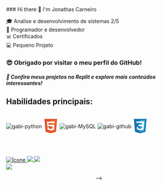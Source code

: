 <!--linhas dinâmicas-->
<p align="center">
<img src="https://camo.githubusercontent.com/82291b0fe831bfc6781e07fc5090cbd0a8b912bb8b8d4fec0696c881834f81ac/68747470733a2f2f70726f626f742e6d656469612f394575424971676170492e676966" width="350" height="1">
</p>
### Hi there 👋 I'm Jonathas Carneiro

🎓 Analise e desenvolvimento de sistemas 2/5 <br>
🚀 Programador e desenvolvedor<br>
📊 Certificados<br>
💻 Pequeno Projeto<br>

### 😎 Obrigado por visitar o meu perfil do GitHub!
##### 🚀 Confira meus projetos no Replit e explore mais conteúdos interessantes!


## Habilidades principais:
<!--ìcones de Linguagens -->
<div style="display: inline_block"><br>
  <img align="center" alt="gabi-python" height="40" width="40" src="https://techstack-generator.vercel.app/python-icon.svg">
  <img align="center" alt="gabi-HTML" height="40" width="40" src="https://raw.githubusercontent.com/devicons/devicon/master/icons/html5/html5-original.svg">
  <img align="center" alt="gabi-MySQL" height="40" width="40" src="https://cdn.jsdelivr.net/gh/devicons/devicon/icons/vscode/vscode-original.svg">
  <img align="center" alt="gabi-github" height="60" width="60" src="https://techstack-generator.vercel.app/github-icon.svg">
  <img align="center" alt="gabi-CSS" height="40" width="40" src="https://raw.githubusercontent.com/devicons/devicon/master/icons/css3/css3-original.svg">
  <!--
  <img align="center" alt="gabi-Js" height="40" width="40" src="https://raw.githubusercontent.com/devicons/devicon/master/icons/javascript/javascript-plain.svg">
  <img align="center" alt="gabi-Ts" height="40" width="40" src="https://raw.githubusercontent.com/devicons/devicon/master/icons/typescript/typescript-plain.svg">
  <img align="center" alt="gabi-React" height="40" width="40" src="https://raw.githubusercontent.com/devicons/devicon/master/icons/react/react-original.svg">
  <img align="center" alt="gabi-Java" height="40" width="40" src="https://techstack-generator.vercel.app/java-icon.svg">
  <img align="center" alt="gabi-Wordpress" height="40" width="40" src="https://skillicons.dev/icons?i=wordpress">
  <img align="center" alt="gabi-PHP" height="50" width="50" src="https://raw.githubusercontent.com/devicons/devicon/master/icons/php/php-plain.svg">
  <img align="center" alt="gabi-MySQL" height="50" width="50" src="https://techstack-generator.vercel.app/mysql-icon.svg">
  <img align="center" alt="gabi-JQuery" height="50" width="50" src="https://raw.githubusercontent.com/devicons/devicon/master/icons/jquery/jquery-plain-wordmark.svg">
  -->
<h2>
</div>
  
<!--linhas dinâmicas-->
<p align="center">
<img src="https://camo.githubusercontent.com/82291b0fe831bfc6781e07fc5090cbd0a8b912bb8b8d4fec0696c881834f81ac/68747470733a2f2f70726f626f742e6d656469612f394575424971676170492e676966" width="350" height="1">
</p>

<a href="https://www.youtube.com/@datobatera/featured">
  <img src="https://img.shields.io/badge/YouTube-FF0000?style=for-the-badge&logo=youtube&logoColor=white&theme=transparent" alt="Ícone">
</a>

<a href="https://instagram.com/datocarneiro?igshid=MzNlNGNkZWQ4Mg==">
  <img src="https://img.shields.io/badge/Instagram-E4405F?style=for-the-badge&logo=instagram&logoColor=white">
</a>


<a href="https://replit.com/@datocarneiro">
  <img src="https://img.shields.io/badge/replit-667881?style=for-the-badge&logo=replit&logoColor=white">  
</a>

<br>


<a href="https://github.com/datocarneiro/github-readme-stats">
  <img align="left" width="47%" src="https://github-readme-stats.vercel.app/api/top-langs?username=datocarneiro&show_icons=true&locale=en&layout=compact&theme=midnight-purple" alt = "" />
</a>
<a href="https://github.com/datocarneiro/convoychat">
  <img height=200 align="center" src="https://github-readme-stats.vercel.app/api/top-langs?username=datocarneiro&layout=compact&langs_count=8&card_width=320&theme=midnight-purple" />
</a>

 

<picture style="background-color: transparent">
  <source
    media="(prefers-color-scheme: dark)"
    srcset="
      https://raw.githubusercontent.com/platane/snk/output/github-contribution-grid-snake-dark.svg
    "
  />
  <source
    media="(prefers-color-scheme: dark)"
    srcset="
      https://raw.githubusercontent.com/platane/snk/output/github-contribution-grid-snake-dark.svg
    "
  />

</picture>



<p align="center">












</h4>
-->
